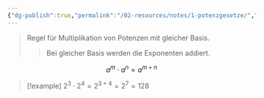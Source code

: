```yaml
---
{"dg-publish":true,"permalink":"/02-resources/notes/1-potenzgesetze/","tags":["mathe/algebra","mathematik/algebra/potenz"],"noteIcon":"","updated":"2025-10-29T12:59:01.265+01:00"}
---
```


>Regel für Multiplikation von Potenzen mit gleicher Basis.
>>Bei gleicher Basis werden die Exponenten addiert.

$$a^m \cdot a^n = a^{m+n}$$

>[!example]
>$2^3 \cdot 2^4 = 2^{3+4} = 2^7 = 128$